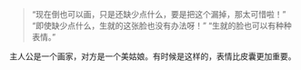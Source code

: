 > “现在倒也可以画，只是还缺少点什么，要是把这个漏掉，那太可惜啦！”
“即使缺少点什么，生就的这张脸也没有办法呀！”
“生就的脸也可以有种种表情。”

主人公是一个画家，对方是一个美姑娘。有时候是这样的，表情比皮囊更加重要。
